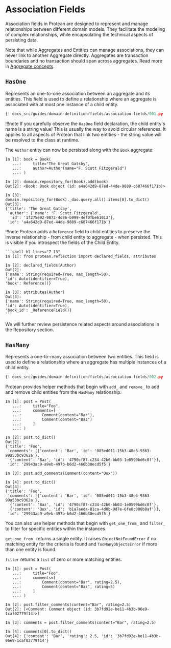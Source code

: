 # Association Fields

Association fields in Protean are designed to represent and manage
relationships between different domain models. They facilitate the modeling of
complex relationships, while encapsulating the technical aspects of persisting
data.

Note that while Aggregates and Entities can manage associations, they can
never link to another Aggregate directly. Aggregates are transaction boundaries
and no transaction should span across aggregates. Read more in
[Aggregate concepts](../../../core-concepts/domain-elements/aggregates.md).

## `HasOne`

Represents an one-to-one association between an aggregate and its entities.
This field is used to define a relationship where an aggregate is associated
with at most one instance of a child entity.

```python hl_lines="10 13"
{! docs_src/guides/domain-definition/fields/association-fields/001.py !}
```

!!!note
    If you carefully observe the `HasOne` field declaration, the child entity's
    name is a string value! This is usually the way to avoid circular references.
    It applies to all aspects of Protean that link two entities - the string
    value will be resolved to the class at runtime.

The `Author` entity can now be persisted along with the `Book` aggregate:

```shell hl_lines="3 12-13"
In [1]: book = Book(
   ...:     title="The Great Gatsby",
   ...:     author=Author(name="F. Scott Fitzgerald")
   ...: )

In [2]: domain.repository_for(Book).add(book)
Out[2]: <Book: Book object (id: a4a642d9-87ed-44de-9889-c687466f171b)>

In [3]: domain.repository_for(Book)._dao.query.all().items[0].to_dict()
Out[3]: 
{'title': 'The Great Gatsby',
 'author': {'name': 'F. Scott Fitzgerald',
  'id': '1f275e92-9872-4d96-b999-4ef0fbe61013'},
 'id': 'a4a642d9-87ed-44de-9889-c687466f171b'}
```

!!!note
    Protean adds a `Reference` field to child entities to preserve the inverse
    relationship - from child entity to aggregate - when persisted. This is
    visible if you introspect the fields of the Child Entity.

    ```shell hl_lines="7 13"
    In [1]: from protean.reflection import declared_fields, attributes

    In [2]: declared_fields(Author)
    Out[2]: 
    {'name': String(required=True, max_length=50),
    'id': Auto(identifier=True),
    'book': Reference()}
    
    In [3]: attributes(Author)
    Out[3]: 
    {'name': String(required=True, max_length=50),
    'id': Auto(identifier=True),
    'book_id': _ReferenceField()}
    ```

We will further review persistence related aspects around associations in the
Repository section.
<!-- FIXME Link Repository section -->

## `HasMany`

Represents a one-to-many association between two entities. This field is used
to define a relationship where an aggregate has multiple instances of a child
entity.

```python hl_lines="11"
{! docs_src/guides/domain-definition/fields/association-fields/002.py !}
```

Protean provides helper methods that begin with `add_` and `remove_` to add
and remove child entities from the `HasMany` relationship.

```shell hl_lines="4-5 12-13 16 23"
In [1]: post = Post(
   ...:     title="Foo",
   ...:     comments=[
   ...:         Comment(content="Bar"),
   ...:         Comment(content="Baz")
   ...:     ]
   ...: )

In [2]: post.to_dict()
Out[2]: 
{'title': 'Foo',
 'comments': [{'content': 'Bar', 'id': '085ed011-15b3-48e3-9363-99a53bc9362a'},
  {'content': 'Baz', 'id': '4790cf87-c234-42b6-bb03-1e0599bd6c0f'}],
 'id': '29943ac9-a9eb-497b-b6d2-466b30ecd5f5'}

In [3]: post.add_comments(Comment(content="Qux"))

In [4]: post.to_dict()
Out[4]: 
{'title': 'Foo',
 'comments': [{'content': 'Bar', 'id': '085ed011-15b3-48e3-9363-99a53bc9362a'},
  {'content': 'Baz', 'id': '4790cf87-c234-42b6-bb03-1e0599bd6c0f'},
  {'content': 'Qux', 'id': 'b1a7aeda-81ca-4d0b-9d7e-6fe0c000b8af'}],
 'id': '29943ac9-a9eb-497b-b6d2-466b30ecd5f5'}
```

You can also use helper methods that begin with `get_one_from_` and `filter_` to filter
for specific entities within the instances.

`get_one_from_` returns a single entity. It raises `ObjectNotFoundError` if no matching
entity for the criteria is found and `TooManyObjectsError` if more than
one entity is found.

`filter` returns a `list` of zero or more matching entities.

```shell hl_lines="9 12"
In [1]: post = Post(
   ...:     title="Foo",
   ...:     comments=[
   ...:         Comment(content="Bar", rating=2.5),
   ...:         Comment(content="Baz", rating=5)
   ...:     ]
   ...: )

In [2]: post.filter_comments(content="Bar", rating=2.5)
Out[2]: [<Comment: Comment object (id: 3b7fd92e-be11-4b3b-96e9-1caf02779f14)>]

In [3]: comments = post.filter_comments(content="Bar", rating=2.5)

In [4]: comments[0].to_dict()
Out[4]: {'content': 'Bar', 'rating': 2.5, 'id': '3b7fd92e-be11-4b3b-96e9-1caf02779f14'}
```